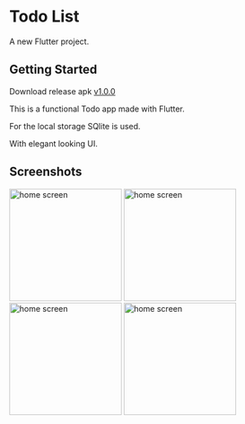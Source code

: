 # Todo List

A new Flutter project.

## Getting Started

Download release apk [v1.0.0](https://github.com/nandam2003/Flutter_todoApp/releases/download/v1.0.0/app-release.apk)

This is a functional Todo app made with Flutter.

For the local storage SQlite is used.

With elegant looking UI.

## Screenshots

<div>
<image width="200px" alt="home screen" src="https://raw.githubusercontent.com/nandam2003/Flutter_todoApp/master/screenshots/home.jpg">
<image width="200px" alt="home screen" src="https://raw.githubusercontent.com/nandam2003/Flutter_todoApp/master/screenshots/new_todo.jpg">
<image width="200px" alt="home screen" src="https://raw.githubusercontent.com/nandam2003/Flutter_todoApp/master/screenshots/update.jpg">
<image width="200px" alt="home screen" src="https://raw.githubusercontent.com/nandam2003/Flutter_todoApp/master/screenshots/delete.jpg">
</div>
